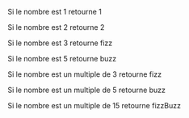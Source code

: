 Si le nombre est 1 retourne 1

Si le nombre est 2 retourne 2

Si le nombre est 3 retourne fizz

Si le nombre est 5 retourne buzz

Si le nombre est un multiple de 3 retourne fizz

Si le nombre est un multiple de 5 retourne buzz

Si le nombre est un multiple de 15 retourne fizzBuzz
